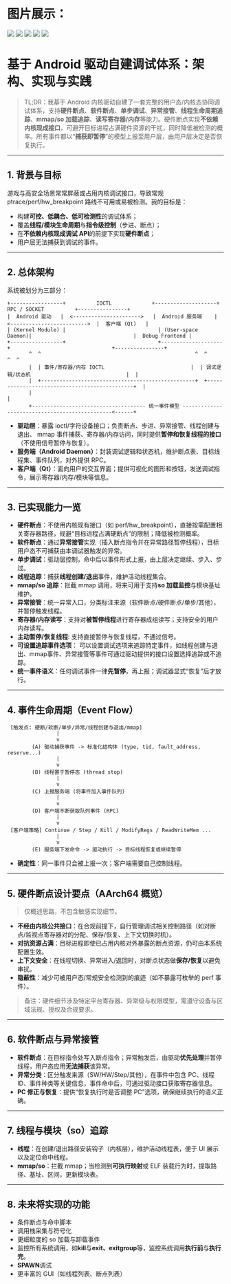 # 图片展示：
![](png1.png)
![](png2.png)
![](png3.png)
![](png4.png)
![](png5.png)
# 基于 Android 驱动自建调试体系：架构、实现与实践

> TL;DR：我基于 Android 内核驱动自建了一套完整的用户态/内核态协同调试体系，支持**硬件断点**、**软件断点**、**单步调试**、**异常接管**、**线程生命周期追踪**、**mmap/so 加载追踪**、**读写寄存器/内存**等能力。硬件断点实现**不依赖内核现成接口**，可避开目标进程占满硬件资源的干扰，同时降低被检测的概率。所有事件都以“**捕获即暂停**”的模型上报至用户层，由用户层决定是否恢复执行。

---

## 1. 背景与目标

游戏与高安全场景常常屏蔽或占用内核调试接口，导致常规 ptrace/perf/hw_breakpoint 路线不可用或易被检测。我的目标是：

- 构建**可控、低耦合、低可检测性**的调试体系；
- 覆盖**线程/模块生命周期**与**指令级控制**（步进、断点）；
- 在**不依赖内核现成调试 API**的前提下实现**硬件断点**；
- 用户层无法捕获到调试的事件。

---

## 2. 总体架构

系统被划分为三部分：

```
+-----------------+          IOCTL             +--------------------+          RPC / SOCKET          +----------------+
|  Android 驱动   |  <---------------------->   |  Android 服务端    |  <------------------------->  |  客户端 (Qt)   |
| (Kernel Module) |                              | (User-space Daemon)|                                 |  Debug Frontend |
+-----------------+                              +--------------------+                                 +----------------+
       ^  ^                                                  ^  ^                                              ^  ^
       |  | 事件/寄存器/内存 IOCTL                            |  | 调试逻辑/状态机                               |  | 
       |  +--------------------------------------------------+  +----------------------------------------------+  |
       |                                                                                                         |
       +------------------------------------- 统一事件模型 -----------------------------------------------<------+
```

- **驱动层**：暴露 ioctl/字符设备接口；负责断点、步进、异常接管、线程创建与退出、 mmap 事件捕获、寄存器/内存访问，同时提供**暂停和恢复线程的接口**（不使用信号暂停与恢复）。
- **服务端（Android Daemon）**：封装调试逻辑和状态机，维护断点表、目标线程集、事件队列，对外提供 RPC。
- **客户端（Qt）**：面向用户的交互界面；提供可视化的图形和按钮，发送调试指令，展示寄存器/内存/模块等信息。

---

## 3. 已实现能力一览

- **硬件断点**：不使用内核现有接口（如 perf/hw_breakpoint），直接按需配置相关寄存器路径，规避“目标进程占满硬断点”的限制；降低被检测概率。
- **软件断点**：通过**异常接管**实现（插入断点指令并在异常路径暂停线程），目标用户态不可捕获由本调试器触发的异常。
- **单步调试**：驱动层控制，命中后以事件形式上报，由上层决定继续、步入、步过。
- **线程追踪**：捕获**线程创建/退出**事件，维护活动线程集合。
- **mmap/so 追踪**：拦截 mmap 调用，将来可用于支持**so 加载监控**与模块基址维护。
- **异常接管**：统一异常入口，分类标注来源（软件断点/硬件断点/单步/其他），并暂停触发线程。
- **寄存器/内存读写**：支持对**被暂停线程**进行寄存器成组读写；支持安全的用户内存读写。
- **主动暂停/恢复线程**: 支持直接暂停与恢复线程，不通过信号。
- **可设置追踪事件选项**： 可以设置调试选项来追踪特定事件，如线程创建与退出、mmap事件、异常接管等事件可通过驱动提供的接口设置选择追踪或不追踪。
- **统一事件语义**：任何调试事件一律**先暂停**，再上报；调试器显式“恢复”后才放行。

---

## 4. 事件生命周期（Event Flow）

```
 [触发点: 硬断/软断/单步/异常/线程创建与退出/mmap]
                |
                v
        (A) 驱动捕获事件 -> 标准化结构体 (type, tid, fault_address, reserve...)
                |
                v
        (B) 线程置于暂停态 (thread stop)
                |
                v
        (C) 上报服务端 (将事件加入事件队列)
                |
                v
        (D) 客户端不断获取队列事件 (RPC)
                |
                v
 [客户端策略] Continue / Step / Kill / ModifyRegs / ReadWriteMem ...
                |
                v
        (E) 服务端下发命令 -> 驱动执行 -> 目标线程恢复或继续暂停
```

- **确定性**：同一事件只会被上报一次；客户端需要自己控制线程。

---

## 5. 硬件断点设计要点（AArch64 概览）

> 仅概述思路，不包含敏感实现细节。

- **不经由内核公共接口**：在合规前提下，自行管理调试相关控制路径（如对断点/监视点寄存器对的分配、保存/恢复、上下文切换时机）。
- **对抗资源占满**：目标进程即使已占用内核对外暴露的断点资源，仍可由本系统配置生效。
- **上下文安全**：在线程切换、异常进入/返回时，对断点状态做**保存/恢复**以避免串扰。
- **隐蔽性**：减少可被用户态/常规安全检测到的痕迹（如不暴露可枚举的 perf 事件）。

> 备注：硬件细节涉及特定平台寄存器、异常级与权限模型，需遵守设备与区域法规、授权及合规要求。

---

## 6. 软件断点与异常接管

- **软件断点**：在目标指令处写入断点指令；异常触发后，由驱动**优先处理**并暂停线程，用户态应用**无法捕获**该异常。
- **异常分类**：区分触发来源（SW/HW/Step/其他），在事件中包含 PC、线程 ID、事件种类等关键信息，事件命中后，可通过驱动接口获取寄存器信息。
- **PC 修正与恢复**：提供“恢复执行时是否调整 PC”选项，确保继续执行的语义正确。

---

## 7. 线程与模块（so）追踪

- **线程**：在创建/退出路径安装钩子（内核层），维护活动线程表，便于 UI 展示以及定位命中线程。
- **mmap/so**：拦截 mmap；当检测到**可执行映射**或 ELF 装载行为时，提取路径、基址、区间，更新模块表。

---

## 8. 未来将实现的功能

- 条件断点与命中脚本
- 调用栈采集与符号化
- 更细粒度的 so 加载与卸载事件
- 监控所有系统调用，如**kill**与**exit、exitgroup**等，监控系统调用**执行前**与**执行完**。
- **SPAWN**调试
- 更丰富的 GUI（如线程列表、断点列表）